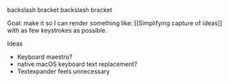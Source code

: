 backslash bracket backslash bracket

Goal: make it so I can render something like: [[Simplifying capture of ideas]] with as few keystrokes as possible.

Ideas
- Keyboard maestro?
- native macOS keyboard text replacement?
- Textexpander feels unnecessary
